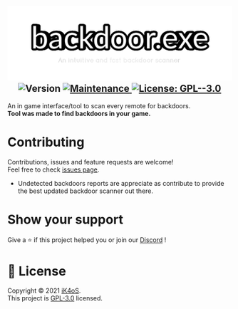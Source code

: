 <h2 align="center"> 
  <a href="https://www.roblox.com/library/10139235293/">
    <img src="logo_outlined.png" width="700" alt="logo">
  </a>
  <img alt="Version" src="https://img.shields.io/badge/version-8.0.0-blue.svg?cacheSeconds=2592000" />
  <a href="https://github.com/iK4oS/backdoor.exe/graphs/commit-activity" target="_blank">
    <img alt="Maintenance" src="https://img.shields.io/badge/Maintained-yes-green.svg" />
  </a>
  <a href="https://github.com/iK4oS/backdoor.exe/blob/master/LICENSE" target="_blank">
    <img alt="License: GPL--3.0" src="https://img.shields.io/github/license/iK4oS/backdoor.exe" />
  </a>
</h2>

An in game interface/tool to scan every remote for backdoors. </br>
**Tool was made to find backdoors in your game.**


<!--- ### ✨ [Demo](https://demo.url/) Comming soon ;) --->


# Contributing
Contributions, issues and feature requests are welcome!<br />Feel free to check [issues page](https://github.com/iK4oS/backdoor.exe/issues).
* Undetected backdoors reports are appreciate as contribute to provide the best updated backdoor scanner out there.

# Show your support
Give a ⭐️ if this project helped you or join our [Discord](https://discord.com/invite/xJHCqm84cW) !

# 📝 License

Copyright © 2021 [iK4oS](https://github.com/iK4oS).<br />
This project is [GPL-3.0](https://github.com/iK4oS/backdoor.exe/blob/master/LICENSE) licensed.
